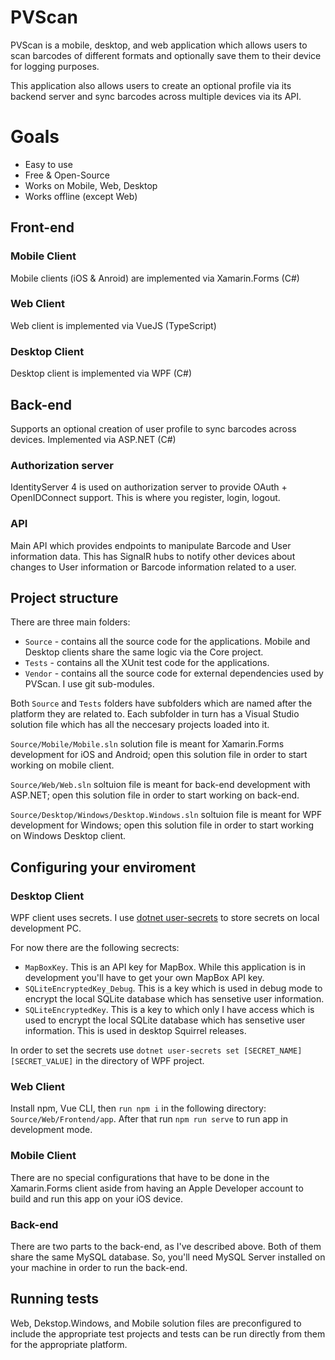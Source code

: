 # PVScan
PVScan is a mobile, desktop, and web application which allows users to scan barcodes of different formats and optionally save them to their device for logging purposes.

This application also allows users to create an optional profile via its backend server and sync barcodes across multiple devices via its API.

# Goals
* Easy to use
* Free & Open-Source
* Works on Mobile, Web, Desktop
* Works offline (except Web)

## Front-end

### Mobile Client
Mobile clients (iOS & Anroid) are implemented via Xamarin.Forms (C#)

### Web Client
Web client is implemented via VueJS (TypeScript)

### Desktop Client
Desktop client is implemented via WPF (C#)

## Back-end
Supports an optional creation of user profile to sync barcodes across devices. Implemented via ASP.NET (C#)

### Authorization server
IdentityServer 4 is used on authorization server to provide OAuth + OpenIDConnect support. This is where you register, login, logout.

### API
Main API which provides endpoints to manipulate Barcode and User information data. This has SignalR hubs to notify other devices about changes to User information or Barcode information related to a user.

## Project structure
There are three main folders:
* `Source` - contains all the source code for the applications. Mobile and Desktop clients share the same logic via the Core project.
* `Tests` - contains all the XUnit test code for the applications.
* `Vendor` - contains all the source code for external dependencies used by PVScan. I use git sub-modules.

Both `Source` and `Tests` folders have subfolders which are named after the platform they are related to. Each subfolder in turn has a Visual Studio solution file which has all the neccesary projects loaded into it. 

`Source/Mobile/Mobile.sln` solution file is meant for Xamarin.Forms development for iOS and Android; open this solution file in order to start working on mobile client.

`Source/Web/Web.sln` soltuion file is meant for back-end development with ASP.NET; open this solution file in order to start working on back-end.

`Source/Desktop/Windows/Desktop.Windows.sln` soltuion file is meant for WPF development for Windows; open this solution file in order to start working on Windows Desktop client.

## Configuring your enviroment

### Desktop Client
WPF client uses secrets. I use [dotnet user-secrets](https://docs.microsoft.com/en-us/aspnet/core/security/app-secrets?view=aspnetcore-5.0&tabs=windows) to store secrets on local development PC. 

For now there are the following secrects:
 * `MapBoxKey`. This is an API key for MapBox. While this application is in development you'll have to get your own MapBox API key.
 * `SQLiteEncryptedKey_Debug`. This is a key which is used in debug mode to encrypt the local SQLite database which has sensetive user information.
 * `SQLiteEncryptedKey`. This is a key to which only I have access which is used to encrypt the local SQLite database which has sensetive user information. This is used in desktop Squirrel releases.

In order to set the secrets use `dotnet user-secrets set [SECRET_NAME] [SECRET_VALUE]` in the directory of WPF project.

### Web Client
Install npm, Vue CLI, then `run npm i` in the following directory: `Source/Web/Frontend/app`. After that run `npm run serve` to run app in development mode.

### Mobile Client
There are no special configurations that have to be done in the Xamarin.Forms client aside from having an Apple Developer account to build and run this app on your iOS device.

### Back-end
There are two parts to the back-end, as I've described above. Both of them share the same MySQL database. So, you'll need MySQL Server installed on your machine in order to run the back-end.

## Running tests
Web, Dekstop.Windows, and Mobile solution files are preconfigured to include the appropriate test projects and tests can be run directly from them for the appropriate platform. 
